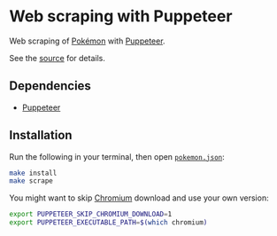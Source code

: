 # Web scraping with Puppeteer

Web scraping of [Pokémon] with [Puppeteer].

[Puppeteer]: https://pptr.dev
[Pokémon]: https://www.pokemon.com

See the [source] for details.

[Source]: src/main.js

## Dependencies

- [Puppeteer]

## Installation

Run the following in your terminal, then open [`pokemon.json`]:

``` sh
make install
make scrape
```

[`pokemon.json`]: data/pokemon.json

You might want to skip [Chromium] download and use your own version:

``` sh
export PUPPETEER_SKIP_CHROMIUM_DOWNLOAD=1
export PUPPETEER_EXECUTABLE_PATH=$(which chromium)
```

[Chromium]: https://chromium.org
